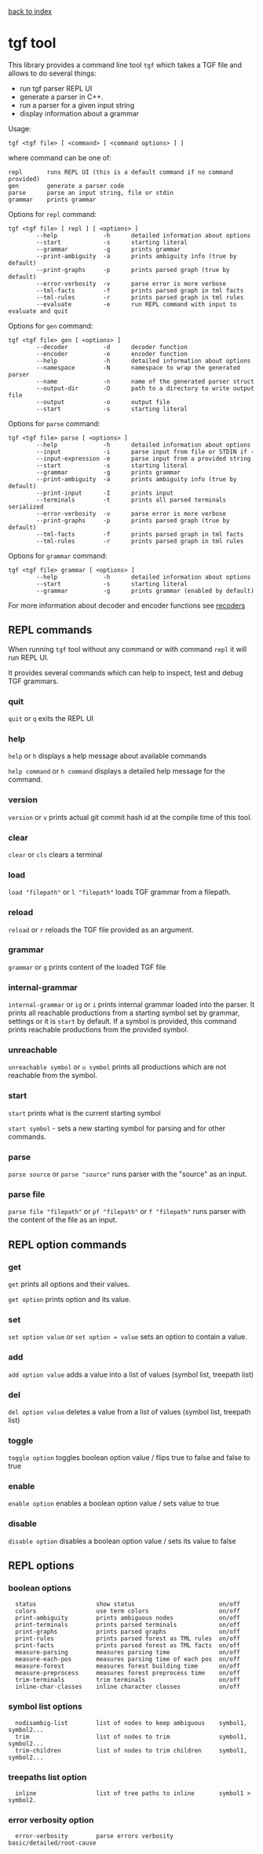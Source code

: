 [back to index](../README.md#tgf-tool)

# tgf tool

This library provides a command line tool `tgf` which takes a TGF file and allows to do several things:
- run tgf parser REPL UI
- generate a parser in C++.
- run a parser for a given input string
- display information about a grammar

Usage:
```
tgf <tgf file> [ <command> [ <command options> ] ]
```

where command can be one of:
```
repl       runs REPL UI (this is a default command if no command provided)
gen        generate a parser code
parse      parse an input string, file or stdin
grammar    prints grammar
```

Options for `repl` command:
```
tgf <tgf file> [ repl ] [ <options> ]
        --help             -h      detailed information about options
        --start            -s      starting literal
        --grammar          -g      prints grammar
        --print-ambiguity  -a      prints ambiguity info (true by default)
        --print-graphs     -p      prints parsed graph (true by default)
        --error-verbosity  -v      parse error is more verbose
        --tml-facts        -f      prints parsed graph in tml facts
        --tml-rules        -r      prints parsed graph in tml rules
        --evaluate         -e      run REPL command with input to evaluate and quit
```

Options for `gen` command:
```
tgf <tgf file> gen [ <options> ]
        --decoder          -d      decoder function
        --encoder          -e      encoder function
        --help             -h      detailed information about options
        --namespace        -N      namespace to wrap the generated parser
        --name             -n      name of the generated parser struct
        --output-dir       -O      path to a directory to write output file
        --output           -o      output file
        --start            -s      starting literal
```

Options for `parse` command:
```
tgf <tgf file> parse [ <options> ]
        --help             -h      detailed information about options
        --input            -i      parse input from file or STDIN if -
        --input-expression -e      parse input from a provided string
        --start            -s      starting literal
        --grammar          -g      prints grammar
        --print-ambiguity  -a      prints ambiguity info (true by default)
        --print-input      -I      prints input
        --terminals        -t      prints all parsed terminals serialized
        --error-verbosity  -v      parse error is more verbose
        --print-graphs     -p      prints parsed graph (true by default)
        --tml-facts        -f      prints parsed graph in tml facts
        --tml-rules        -r      prints parsed graph in tml rules
```

Options for `grammar` command:
```
tgf <tgf file> grammar [ <options> ]
        --help             -h      detailed information about options
        --start            -s      starting literal
        --grammar          -g      prints grammar (enabled by default)
```

For more information about decoder and encoder functions see [recoders](recoders.md)

## REPL commands

When running `tgf` tool without any command or with command `repl` it will run REPL UI.

It provides several commands which can help to inspect, test and debug TGF grammars.

### quit

`quit` or `q` exits the REPL UI

### help

`help` or `h` displays a help message about available commands

`help command` or `h command` displays a detailed help message for the command.

### version

`version` or `v` prints actual git commit hash id at the compile time of this tool.

### clear

`clear` or `cls` clears a terminal

### load

`load "filepath"` or `l "filepath"` loads TGF grammar from a filepath.

### reload

`reload` or `r` reloads the TGF file provided as an argument.

### grammar

`grammar` or `g` prints content of the loaded TGF file

### internal-grammar

`internal-grammar` or `ig` or `i` prints internal grammar loaded into the parser. It prints all reachable productions from a starting symbol set by grammar, settings or it is `start` by default. If a symbol is provided, this command prints reachable productions from the provided symbol.

### unreachable

`unreachable symbol` or `u symbol` prints all productions which are not reachable from the symbol.

### start

`start` prints what is the current starting symbol

`start symbol` - sets a new starting symbol for parsing and for other commands.

### parse

`parse source` or `parse "source"` runs parser with the "source" as an input.

### parse file

`parse file "filepath"` or `pf "filepath"` or `f "filepath"` runs parser with the content of the file as an input.

## REPL option commands

### get

`get` prints all options and their values.

`get option` prints option and its value.

### set

`set option value` or `set option = value` sets an option to contain a value.

### add

`add option value` adds a value into a list of values (symbol list, treepath list)

### del

`del option value` deletes a value from a list of values (symbol list, treepath list)

### toggle

`toggle option` toggles boolean option value / flips true to false and false to true

### enable

`enable option` enables a boolean option value / sets value to true

### disable

`disable option` disables a boolean option value / sets its value to false

## REPL options

### boolean options

```
  status                 show status                        on/off
  colors                 use term colors                    on/off
  print-ambiguity        prints ambiguous nodes             on/off
  print-terminals        prints parsed terminals            on/off
  print-graphs           prints parsed graphs               on/off
  print-rules            prints parsed forest as TML rules  on/off
  print-facts            prints parsed forest as TML facts  on/off
  measure-parsing        measures parsing time              on/off
  measure-each-pos       measures parsing time of each pos  on/off
  measure-forest         measures forest building time      on/off
  measure-preprocess     measures forest preprocess time    on/off
  trim-terminals         trim terminals                     on/off
  inline-char-classes    inline character classes           on/off
```

### symbol list options

```
  nodisambig-list        list of nodes to keep ambiguous    symbol1, symbol2...
  trim                   list of nodes to trim              symbol1, symbol2...
  trim-children          list of nodes to trim children     symbol1, symbol2...
```

### treepaths list option
```
  inline                 list of tree paths to inline       symbol1 > symbol2.
```

### error verbosity option
```
  error-verbosity        parse errors verbosity             basic/detailed/root-cause
```
